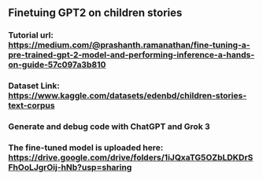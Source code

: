 ## Finetuing GPT2 on children stories
### Tutorial url: https://medium.com/@prashanth.ramanathan/fine-tuning-a-pre-trained-gpt-2-model-and-performing-inference-a-hands-on-guide-57c097a3b810
### Dataset Link: https://www.kaggle.com/datasets/edenbd/children-stories-text-corpus
### Generate and debug code with ChatGPT and Grok 3
### The fine-tuned model is uploaded here: https://drive.google.com/drive/folders/1iJQxaTG5OZbLDKDrSFhOoLJgrOij-hNb?usp=sharing
